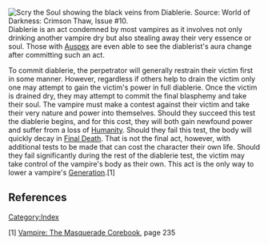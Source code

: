 ![Scry the Soul showing the black veins from Diablerie. Source:
<a href="World_of_Darkness:_Crimson_Thaw" class="wikilink"
title="World of Darkness: Crimson Thaw">World of Darkness: Crimson
Thaw</a>, Issue
\#10.](Scry_the_Soul_example.png "Scry the Soul showing the black veins from Diablerie. Source: World of Darkness: Crimson Thaw, Issue #10.")
Diablerie is an act condemned by most vampires as it involves not only
drinking another vampire dry but also stealing away their very essence
or soul. Those with
<a href="Auspex" class="wikilink" title="Auspex">Auspex</a> are even
able to see the diablerist's aura change after committing such an act.

To commit diablerie, the perpetrator will generally restrain their
victim first in some manner. However, regardless if others help to drain
the victim only one may attempt to gain the victim's power in full
diablerie. Once the victim is drained dry, they may attempt to commit
the final blasphemy and take their soul. The vampire must make a contest
against their victim and take their very nature and power into
themselves. Should they succeed this test the diablerie begins, and for
this cost, they will both gain newfound power and suffer from a loss of
<a href="Humanity" class="wikilink" title="Humanity">Humanity</a>.
Should they fail this test, the body will quickly decay in
<a href="Final_Death" class="wikilink" title="Final Death">Final
Death</a>. That is not the final act, however, with additional tests to
be made that can cost the character their own life. Should they fail
significantly during the rest of the diablerie test, the victim may take
control of the vampire's body as their own. This act is the only way to
lower a vampire's
<a href="Generation" class="wikilink" title="Generation">Generation</a>.[1]

## References

<a href="Category:Index" class="wikilink"
title="Category:Index">Category:Index</a>

[1] <a href="Vampire:_The_Masquerade_Corebook" class="wikilink"
title="Vampire: The Masquerade Corebook">Vampire: The Masquerade
Corebook</a>, page 235
